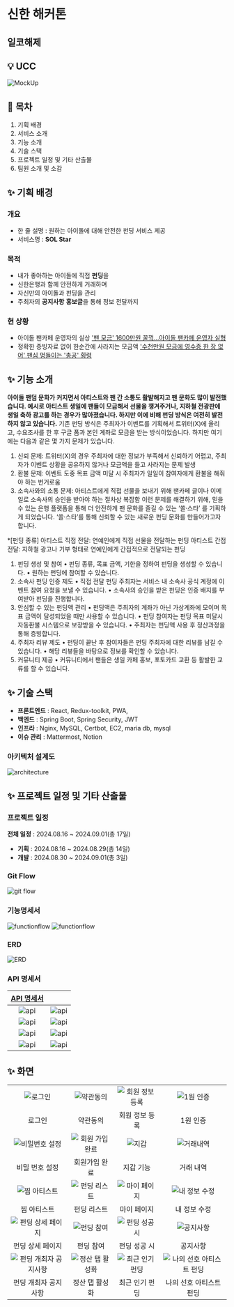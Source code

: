 # 신한 해커톤

## 일코해제

## 💡 UCC

![MockUp](../README_ASSETS/figma.PNG)

## 🚩 목차

1. 기획 배경
2. 서비스 소개
3. 기능 소개
4. 기술 스택
5. 프로젝트 일정 및 기타 산출물
6. 팀원 소개 및 소감

## ✨ 기획 배경

### 개요

-   한 줄 설명 : 원하는 아이돌에 대해 안전한 펀딩 서비스 제공
-   서비스명 : **SOL Star**

### 목적

-   내가 좋아하는 아이돌에 직접 **펀딩**을
-   신한은행과 함께 안전하게 거래하며
-   자신만의 아이돌과 펀딩을 관리
-   주최자의 **공지사항** **홍보글**을 통해 정보 전달까지

### 현 상황

-   아이돌 팬카페 운영자의 실상 ['팬 모금' 1600만원 꿀꺽…아이돌 팬카페 운영자 실형](https://www.newsis.com/view/NISX20230922_0002461358)
-   정확한 증빙자료 없이 한순간에 사라지는 모금액 ['수천만원 모금에 영수증 한 장 없어' 팬심 멍들이는 '총공' 횡령](https://www.hankookilbo.com/News/Read/A2021121010390004582)

## ✨ 기능 소개

**아이돌 팬덤 문화가 커지면서 아티스트와 팬 간 소통도 활발해지고 팬 문화도 많이 발전했습니다. 예시로 아티스트 생일에 팬들이 모금해서 선물을 챙겨주거나, 지하철 전광판에 생일 축하 광고를 하는 경우가 많아졌습니다. 하지만 이에 비해 펀딩 방식은 여전히 발전하지 않고 있습니다.**
기존 펀딩 방식은 주최자가 이벤트를 기획해서 트위터(X)에 올리고, 수요조사를 한 후 구글 폼과 본인 계좌로 모금을 받는 방식이었습니다. 하지만 여기에는 다음과 같은 몇 가지 문제가 있습니다.

1. 신뢰 문제: 트위터(X)의 경우 주최자에 대한 정보가 부족해서 신뢰하기 어렵고, 주최자가 이벤트 상황을 공유하지 않거나 모금액을 들고 사라지는 문제 발생
2. 환불 문제: 이벤트 도중 목표 금액 미달 시 주최자가 일일이 참여자에게 환불을 해줘야 하는 번거로움
3. 소속사와의 소통 문제: 아티스트에게 직접 선물을 보내기 위해 팬카페 글이나 이메일로 소속사의 승인을 받아야 하는 절차상 복잡함
   이런 문제를 해결하기 위해, 믿을 수 있는 은행 플랫폼을 통해 더 안전하게 팬 문화를 즐길 수 있는 ‘쏠·스타’ 를 기획하게 되었습니다. ‘쏠·스타’를 통해 신뢰할 수 있는 새로운 펀딩 문화를 만들어가고자 합니다.

\*[펀딩 종류]
아티스트 직접 전달: 연예인에게 직접 선물을 전달하는 펀딩
아티스트 간접 전달: 지하철 광고나 기부 형태로 연예인에게 간접적으로 전달되는 펀딩

1. 펀딩 생성 및 참여
   • 펀딩 종류, 목표 금액, 기한을 정하여 펀딩을 생성할 수 있습니다.
   • 원하는 펀딩에 참여할 수 있습니다.
2. 소속사 펀딩 인증 제도
   • 직접 전달 펀딩 주최자는 서비스 내 소속사 공식 계정에 이벤트 참여 요청을 보낼 수 있습니다.
   • 소속사의 승인을 받은 펀딩은 인증 배지를 부여받아 펀딩을 진행합니다.
3. 안심할 수 있는 펀딩액 관리
   • 펀딩액은 주최자의 계좌가 아닌 가상계좌에 모이며 목표 금액이 달성되었을 때만 사용할 수 있습니다.
   • 펀딩 참여자는 펀딩 목표 미달시 자동환불 시스템으로 보장받을 수 있습니다.
   • 주최자는 펀딩액 사용 후 정산과정을 통해 증빙합니다.
4. 주최자 리뷰 제도
   • 펀딩이 끝난 후 참여자들은 펀딩 주최자에 대한 리뷰를 남길 수 있습니다.
   • 해당 리뷰들을 바탕으로 정보를 확인할 수 있습니다.
5. 커뮤니티 제공
   • 커뮤니티에서 팬들은 생일 카페 홍보, 포토카드 교환 등 활발한 교류를 할 수 있습니다.

## ✨ 기술 스택

-   **프론트엔드** : React, Redux-toolkit, PWA,
-   **백엔드** : Spring Boot, Spring Security, JWT
-   **인프라** : Nginx, MySQL, Certbot, EC2, maria db, mysql
-   **이슈 관리** : Mattermost, Notion

### 아키텍처 설계도

![architecture](../README_ASSETS/architecture.PNG)

## ✨ 프로젝트 일정 및 기타 산출물

### 프로젝트 일정

**전체 일정** : 2024.08.16 ~ 2024.09.01(총 17일)

-   **기획** : 2024.08.16 ~ 2024.08.29(총 14일)
-   **개발** : 2024.08.30 ~ 2024.09.01(총 3일)

### Git Flow

![git flow](../README_ASSETS/gitFlow.gif)

### 기능명세서

![functionflow](../README_ASSETS/function1.PNG)
![functionflow](../README_ASSETS/function2.PNG)

### ERD

![ERD](../README_ASSETS/erd.png)

### API 명세서

| [API 명세서](https://past-currant-4d8.notion.site/API-57f2a24c811143dea87f1da52203df55) |                                  |
| :-------------------------------------------------------------------------------------: | :------------------------------: |
|                            ![api](../README_ASSETS/API1.PNG)                             | ![api](../README_ASSETS/API2.PNG) |
|                            ![api](../README_ASSETS/API3.PNG)                             | ![api](../README_ASSETS/API4.PNG) |
|                            ![api](../README_ASSETS/API5.PNG)                             | ![api](../README_ASSETS/API6.PNG) |
|                            ![api](../README_ASSETS/API7.PNG)                             | ![api](../README_ASSETS/API8.PNG) |

## ✨ 화면

|                                                        |                                                 |                                                      |                                                        |
| :----------------------------------------------------: | :---------------------------------------------: | :--------------------------------------------------: | :----------------------------------------------------: |
|          ![로그인](../README_ASSETS/login.PNG)          |     ![약관동의](../README_ASSETS/agree.PNG)      |    ![회원 정보 등록](../README_ASSETS/signup.PNG)     |    ![1원 인증](../README_ASSETS/authentication.PNG)     |
|                         로그인                         |                    약관동의                     |                    회원 정보 등록                    |                        1원 인증                        |
|     ![비밀번호 설정](../README_ASSETS/password.PNG)     | ![회원 가입 완료](../README_ASSETS/complete.PNG) |         ![지갑](../README_ASSETS/wallet.PNG)          |         ![거래내역](../README_ASSETS/list.PNG)          |
|                     비밀 번호 설정                     |                  회원가입 완료                  |                      지갑 기능                       |                       거래 내역                        |
|     ![찜 아티스트](../README_ASSETS/zzimArtist.PNG)     | ![펀딩 리스트](../README_ASSETS/fundingList.PNG) |        ![마이 페이지](../README_ASSETS/my.PNG)        |      ![내 정보 수정](../README_ASSETS/update.PNG)       |
|                      찜 아티스트                       |                   펀딩 리스트                   |                     마이 페이지                      |                      내 정보 수정                      |
| ![펀딩 상세 페이지](../README_ASSETS/fundingDetail.PNG) | ![펀딩 참여](../README_ASSETS/fundingRegist.PNG) |     ![펀딩 성공 시](../README_ASSETS/success.PNG)     |        ![공지사항](../README_ASSETS/notice.PNG)         |
|                    펀딩 상세 페이지                    |                    펀딩 참여                    |                     펀딩 성공 시                     |                        공지사항                        |
| ![펀딩 개최자 공지사항](../README_ASSETS/mynotice.PNG)  |  ![정산 탭 활성화](../README_ASSETS/bills.PNG)   | ![최근 인기 펀딩](../README_ASSETS/recentfunding.PNG) | ![나의 선호 아티스트 펀딩](../README_ASSETS/artist.PNG) |
|                  펀딩 개최자 공지사항                  |                 정산 탭 활성화                  |                    최근 인기 펀딩                    |                나의 선호 아티스트 펀딩                 |

